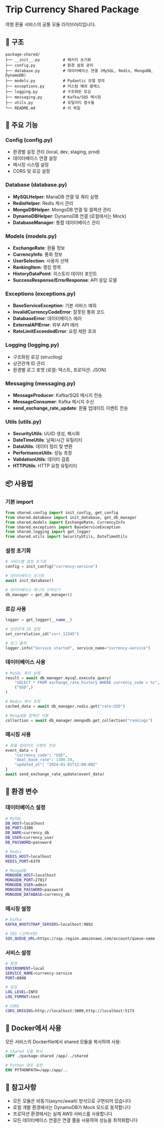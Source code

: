 # Trip Currency Shared Package

여행 환율 서비스의 공통 모듈 라이브러리입니다.

## 📁 구조

```
package-shared/
├── __init__.py          # 패키지 초기화
├── config.py            # 환경 설정 관리
├── database.py          # 데이터베이스 연결 (MySQL, Redis, MongoDB, DynamoDB)
├── models.py            # Pydantic 모델 정의
├── exceptions.py        # 커스텀 예외 클래스
├── logging.py           # 구조화된 로깅
├── messaging.py         # Kafka/SQS 메시징
├── utils.py             # 유틸리티 함수들
└── README.md            # 이 파일
```

## 🚀 주요 기능

### Config (config.py)
- 환경별 설정 관리 (local, dev, staging, prod)
- 데이터베이스 연결 설정
- 메시징 시스템 설정
- CORS 및 로깅 설정

### Database (database.py)
- **MySQLHelper**: MariaDB 연결 및 쿼리 실행
- **RedisHelper**: Redis 캐시 관리
- **MongoDBHelper**: MongoDB 연결 및 컬렉션 관리
- **DynamoDBHelper**: DynamoDB 연결 (로컬에서는 Mock)
- **DatabaseManager**: 통합 데이터베이스 관리

### Models (models.py)
- **ExchangeRate**: 환율 정보
- **CurrencyInfo**: 통화 정보
- **UserSelection**: 사용자 선택
- **RankingItem**: 랭킹 항목
- **HistoryDataPoint**: 히스토리 데이터 포인트
- **SuccessResponse/ErrorResponse**: API 응답 모델

### Exceptions (exceptions.py)
- **BaseServiceException**: 기본 서비스 예외
- **InvalidCurrencyCodeError**: 잘못된 통화 코드
- **DatabaseError**: 데이터베이스 에러
- **ExternalAPIError**: 외부 API 에러
- **RateLimitExceededError**: 요청 제한 초과

### Logging (logging.py)
- 구조화된 로깅 (structlog)
- 상관관계 ID 관리
- 환경별 로그 포맷 (로컬: 텍스트, 프로덕션: JSON)

### Messaging (messaging.py)
- **MessageProducer**: Kafka/SQS 메시지 전송
- **MessageConsumer**: Kafka 메시지 수신
- **send_exchange_rate_update**: 환율 업데이트 이벤트 전송

### Utils (utils.py)
- **SecurityUtils**: UUID 생성, 해시화
- **DateTimeUtils**: 날짜/시간 유틸리티
- **DataUtils**: 데이터 정리 및 변환
- **PerformanceUtils**: 성능 측정
- **ValidationUtils**: 데이터 검증
- **HTTPUtils**: HTTP 요청 유틸리티

## 📦 사용법

### 기본 import
```python
from shared.config import init_config, get_config
from shared.database import init_database, get_db_manager
from shared.models import ExchangeRate, CurrencyInfo
from shared.exceptions import BaseServiceException
from shared.logging import get_logger
from shared.utils import SecurityUtils, DateTimeUtils
```

### 설정 초기화
```python
# 서비스별 설정 초기화
config = init_config("currency-service")

# 데이터베이스 초기화
await init_database()

# 데이터베이스 매니저 가져오기
db_manager = get_db_manager()
```

### 로깅 사용
```python
logger = get_logger(__name__)

# 상관관계 ID 설정
set_correlation_id("corr_12345")

# 로그 출력
logger.info("Service started", service_name="currency-service")
```

### 데이터베이스 사용
```python
# MySQL 쿼리 실행
result = await db_manager.mysql.execute_query(
    "SELECT * FROM exchange_rate_history WHERE currency_code = %s",
    ("USD",)
)

# Redis 캐시 조회
cached_data = await db_manager.redis.get("rate:USD")

# MongoDB 컬렉션 사용
collection = await db_manager.mongodb.get_collection("rankings")
```

### 메시징 사용
```python
# 환율 업데이트 이벤트 전송
event_data = {
    "currency_code": "USD",
    "deal_base_rate": 1300.50,
    "updated_at": "2024-01-01T12:00:00Z"
}
await send_exchange_rate_update(event_data)
```

## 🔧 환경 변수

### 데이터베이스 설정
```bash
# MySQL
DB_HOST=localhost
DB_PORT=3306
DB_NAME=currency_db
DB_USER=currency_user
DB_PASSWORD=password

# Redis
REDIS_HOST=localhost
REDIS_PORT=6379

# MongoDB
MONGODB_HOST=localhost
MONGODB_PORT=27017
MONGODB_USER=admin
MONGODB_PASSWORD=password
MONGODB_DATABASE=currency_db
```

### 메시징 설정
```bash
# Kafka
KAFKA_BOOTSTRAP_SERVERS=localhost:9092

# SQS (선택사항)
SQS_QUEUE_URL=https://sqs.region.amazonaws.com/account/queue-name
```

### 서비스 설정
```bash
# 환경
ENVIRONMENT=local
SERVICE_NAME=currency-service
PORT=8000

# 로깅
LOG_LEVEL=INFO
LOG_FORMAT=text

# CORS
CORS_ORIGINS=http://localhost:3000,http://localhost:5173
```

## 🚀 Docker에서 사용

모든 서비스의 Dockerfile에서 shared 모듈을 복사하여 사용:

```dockerfile
# shared 모듈 복사
COPY ./package-shared /app/../shared

# Python 경로 설정
ENV PYTHONPATH=/app:/app/..
```

## 📝 참고사항

- 모든 모듈은 비동기(async/await) 방식으로 구현되어 있습니다
- 로컬 개발 환경에서는 DynamoDB가 Mock 모드로 동작합니다
- 프로덕션 환경에서는 실제 AWS 서비스를 사용합니다
- 모든 데이터베이스 연결은 연결 풀을 사용하여 성능을 최적화합니다
